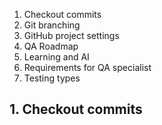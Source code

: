 1. Checkout commits
2. Git branching
3. GitHub project settings
4. QA Roadmap
5. Learning and AI
6. Requirements for QA specialist
7. Testing types

## 1. Checkout commits

